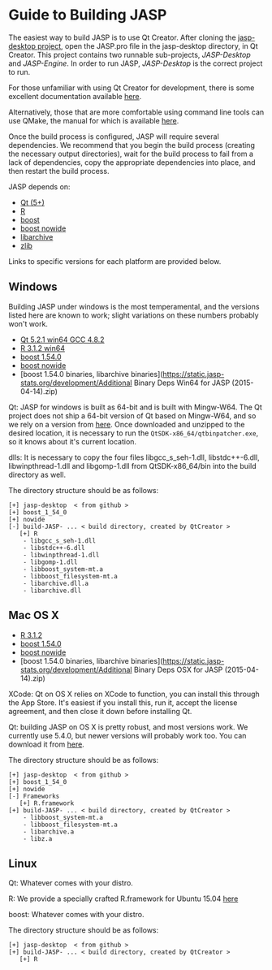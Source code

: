 
Guide to Building JASP
======================

The easiest way to build JASP is to use Qt Creator. After cloning the [jasp-desktop project](https://github.com/jasp-stats/jasp-desktop), open the JASP.pro file in the jasp-desktop directory, in Qt Creator. This project contains two runnable sub-projects, *JASP-Desktop* and *JASP-Engine*. In order to run JASP, *JASP-Desktop* is the correct project to run.

For those unfamiliar with using Qt Creator for development, there is some excellent documentation available [here](http://doc.qt.io/qtcreator/index.html).

Alternatively, those that are more comfortable using command line tools can use QMake, the manual for which is available [here](http://doc.qt.io/qt-5.4/qmake-manual.html).

Once the build process is configured, JASP will require several dependencies. We recommend that you begin the build process (creating the necessary output directories), wait for the build process to fail from a lack of dependencies, copy the appropriate dependencies into place, and then restart the build process.

JASP depends on:

 - [Qt (5+)](http://qt-project.org)
 - [R](http://cran.r-project.org)
 - [boost](http://boost.org)
 - [boost nowide](http://cppcms.com/files/nowide/html/)
 - [libarchive](http://libarchive.org/)
 - [zlib](http://zlib.net/)
 
Links to specific versions for each platform are provided below.

Windows
-------

Building JASP under windows is the most temperamental, and the versions listed here are known to work; slight variations on these numbers probably won't work.

 - [Qt 5.2.1 win64 GCC 4.8.2](https://static.jasp-stats.org/development/x64-Qt-5.2.1+QtCreator-3.0.1-(gcc-4.8.2-seh).7z)
 - [R 3.1.2 win64](https://static.jasp-stats.org/development/R%20Win64%20for%20JASP%20%282015-06-18%29.zip)
 - [boost 1.54.0](https://static.jasp-stats.org/development/boost_1_54_0.7z)
 - [boost nowide](http://cppcms.com/files/nowide/nowide.zip)
 - [boost 1.54.0 binaries, libarchive binaries](https://static.jasp-stats.org/development/Additional Binary Deps Win64 for JASP (2015-04-14).zip)

Qt: JASP for windows is built as 64-bit and is built with Mingw-W64. The Qt project does not ship a 64-bit version of Qt based on Mingw-W64, and so we rely on a version from [here](http://sourceforge.net/projects/mingwbuilds/files/external-binary-packages/Qt-Builds/). Once downloaded and unzipped to the desired location, it is necessary to run the `QtSDK-x86_64/qtbinpatcher.exe`, so it knows about it's current location.

dlls: It is necessary to copy the four files libgcc_s_seh-1.dll, libstdc++-6.dll, libwinpthread-1.dll and libgomp-1.dll from QtSDK-x86_64/bin into the build directory as well.

The directory structure should be as follows:

    [+] jasp-desktop  < from github >
    [+] boost_1_54_0
    [+] nowide
    [-] build-JASP- ... < build directory, created by QtCreator >
       [+] R
        - libgcc_s_seh-1.dll
        - libstdc++-6.dll
        - libwinpthread-1.dll
        - libgomp-1.dll
		- libboost_system-mt.a
		- libboost_filesystem-mt.a
		- libarchive.dll.a
		- libarchive.dll

 
Mac OS X
--------

 - [R 3.1.2](https://static.jasp-stats.org/development/R%20OSX%20for%20JASP%20%282015-06-18%29.zip)
 - [boost 1.54.0](https://static.jasp-stats.org/development/boost_1_54_0.tar.bz2)
 - [boost nowide](http://cppcms.com/files/nowide/nowide.zip)
 - [boost 1.54.0 binaries, libarchive binaries](https://static.jasp-stats.org/development/Additional Binary Deps OSX for JASP (2015-04-14).zip)

XCode: Qt on OS X relies on XCode to function, you can install this through the App Store. It's easiest if you install this, run it, accept the license agreement, and then close it down before installing Qt.

Qt: building JASP on OS X is pretty robust, and most versions work. We currently use 5.4.0, but newer versions will probably work too. You can download it from [here](https://qt-project.org/downloads).

The directory structure should be as follows:

    [+] jasp-desktop  < from github >
    [+] boost_1_54_0
    [+] nowide
    [-] Frameworks
       [+] R.framework
    [+] build-JASP- ... < build directory, created by QtCreator >
	    - libboost_system-mt.a
	    - libboost_filesystem-mt.a
		- libarchive.a
		- libz.a

Linux
-----

Qt: Whatever comes with your distro.

R: We provide a specially crafted R.framework for Ubuntu 15.04 [here](https://static.jasp-stats.org/development/R%20U1504%20for%20JASP%20%282015-06-18%29.zip)

boost: Whatever comes with your distro.

The directory structure should be as follows:

    [+] jasp-desktop  < from github >
    [+] build-JASP- ... < build directory, created by QtCreator >
       [+] R

